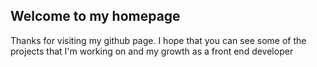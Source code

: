 ## Welcome to my homepage

Thanks for visiting my github page.  I hope that you can see some of the projects that I'm working on and my growth as a front end developer
